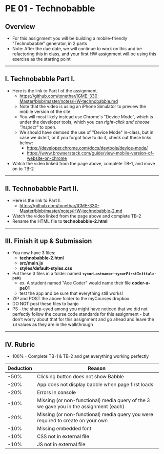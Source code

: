 # PE 01 - Technobabble

## Overview
- For this assignment you will be building a mobile-friendly "Technobabble" generator, in 2 parts
- Note: After the due date, we will continue to work on this and be refactoring this in class, and your first HW assignment will be using this exercise as the starting point

<hr>

## I. Technobabble Part I.

- Here is the link to Part I of the assignment.
  - https://github.com/tonethar/IGME-330-Master/blob/master/notes/HW-technobabble.md
  - Note that the video is using an iPhone Simulator to preview the mobile version of the site
  - You will most likely instead use Chrome's "Device Mode", which is under the developer tools, which you can *right-click and choose "Inspect"* to open. 
  - We should have demoed the use of "Device Mode" in-class, but in case we didn't, or if you forgot how to do it, check out these links below:
    - https://developer.chrome.com/docs/devtools/device-mode/
    - https://www.browserstack.com/guide/view-mobile-version-of-website-on-chrome
 - Watch the video linked from the page above, complete TB-1, and move on to TB-2


<hr>

## II. Technobabble Part II.

- Here is the link to Part II.
  - https://github.com/tonethar/IGME-330-Master/blob/master/notes/HW-technobabble-2.md
- Watch the video linked from the page above and complete TB-2
- Rename the HTML file to **technobabble-2.html** 

<hr>

## III. Finish it up & Submission

- You now have 3 files:
  - **technobabble-2.html** 
  - **src/main.js**
  - **styles/default-styles.css**
- Put these 3 files in a folder named **`<yourLastname>-<yourFirstInitial>-pe01`**
  - ex. A student named "Ace Coder" would name their file **coder-a-pe01**
  - test the app and be sure that everything still works!
- ZIP and POST the above folder to the myCourses dropbox
- DO NOT post these files to banjo 
- PS - the sharp-eyed among you might have noticed that we did not perfectly follow the course code standards for this assignment - but don't worry about that for this assignment and go ahead and leave the `id` values as they are in the walkthrough

<hr>

## IV. Rubric

- 100%  - Complete TB-1 & TB-2 and get everything working perfectly 


| Deduction  | Reason  |
|---|---|
| -50%  | Clicking button does not show Babble |
| -20%  | App does not display babble when page first loads  |
| -20%  | Errors in console  |
| -10%  | Missing (or non-functional) media query of the 3 we gave you in the assignment (each)  |
| -20%  | Missing (or non-functional) media query you were required to create on your own  |
| -10%  | Missing embedded font |
| -10%  | CSS not in external file |
| -10%  | JS not in external file |
